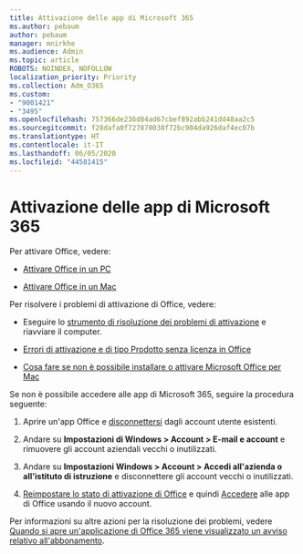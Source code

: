 ```yaml
---
title: Attivazione delle app di Microsoft 365
ms.author: pebaum
author: pebaum
manager: mnirkhe
ms.audience: Admin
ms.topic: article
ROBOTS: NOINDEX, NOFOLLOW
localization_priority: Priority
ms.collection: Adm_O365
ms.custom:
- "9001421"
- "3495"
ms.openlocfilehash: 757366de236d84ad67cbef892abb241dd48aa2c5
ms.sourcegitcommit: f28dafa0f727870038f72bc904da926daf4ec07b
ms.translationtype: HT
ms.contentlocale: it-IT
ms.lasthandoff: 06/05/2020
ms.locfileid: "44581415"
---
```

# <a name="activating-microsoft-365-apps"></a>Attivazione delle app di Microsoft 365

Per attivare Office, vedere:

- [Attivare Office in un PC](https://support.office.com/article/activate-office-5bd38f38-db92-448b-a982-ad170b1e187e) 

- [Attivare Office in un Mac](https://support.office.com/article/activate-office-for-mac-7f6646b1-bb14-422a-9ad4-a53410fcefb2)

Per risolvere i problemi di attivazione di Office, vedere:

- Eseguire lo [strumento di risoluzione dei problemi di attivazione](https://aka.ms/SARA-OfficeActivation-Alchemy) e riavviare il computer.
- [Errori di attivazione e di tipo Prodotto senza licenza in Office](https://support.office.com/article/unlicensed-product-and-activation-errors-in-office-0d23d3c0-c19c-4b2f-9845-5344fedc4380)

- [Cosa fare se non è possibile installare o attivare Microsoft Office per Mac](https://support.office.com/article/what-to-try-if-you-can-t-install-or-activate-office-for-mac-5efba2b4-b1e6-4e5f-bf3c-6ab945d03dea)

Se non è possibile accedere alle app di Microsoft 365, seguire la procedura seguente:

1. Aprire un'app Office e [disconnettersi](https://go.microsoft.com/fwlink/?linkid=2114082) dagli account utente esistenti.

2. Andare su **Impostazioni di Windows > Account > E-mail e account** e rimuovere gli account aziendali vecchi o inutilizzati.

3. Andare su **Impostazioni Windows > Account > Accedi all'azienda o all'istituto di istruzione** e disconnettere gli account vecchi o inutilizzati.

4. [Reimpostare lo stato di attivazione di Office](https://docs.microsoft.com/office365/troubleshoot/activation/reset-office-365-proplus-activation-state) e quindi [Accedere](https://support.office.com/article/sign-in-to-office-b9582171-fd1f-4284-9846-bdd72bb28426) alle app di Office usando il nuovo account.

Per informazioni su altre azioni per la risoluzione dei problemi, vedere [Quando si apre un'applicazione di Office 365 viene visualizzato un avviso relativo all'abbonamento](https://support.office.com/article/a-subscription-notice-appears-when-i-open-an-office-365-application-4cabe32c-f594-4c0e-9191-3d3ade10cceb).
